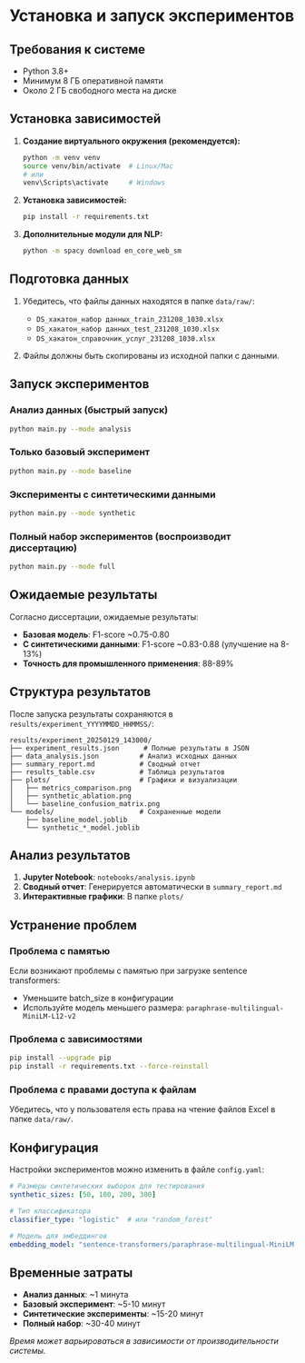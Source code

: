 # Установка и запуск экспериментов

## Требования к системе

- Python 3.8+
- Минимум 8 ГБ оперативной памяти
- Около 2 ГБ свободного места на диске

## Установка зависимостей

1. **Создание виртуального окружения (рекомендуется):**
   ```bash
   python -m venv venv
   source venv/bin/activate  # Linux/Mac
   # или
   venv\Scripts\activate     # Windows
   ```

2. **Установка зависимостей:**
   ```bash
   pip install -r requirements.txt
   ```

3. **Дополнительные модули для NLP:**
   ```bash
   python -m spacy download en_core_web_sm
   ```

## Подготовка данных

1. Убедитесь, что файлы данных находятся в папке `data/raw/`:
   - `DS_хакатон_набор данных_train_231208_1030.xlsx`
   - `DS_хакатон_набор данных_test_231208_1030.xlsx`
   - `DS_хакатон_справочник_услуг_231208_1030.xlsx`

2. Файлы должны быть скопированы из исходной папки с данными.

## Запуск экспериментов

### Анализ данных (быстрый запуск)
```bash
python main.py --mode analysis
```

### Только базовый эксперимент
```bash
python main.py --mode baseline
```

### Эксперименты с синтетическими данными
```bash
python main.py --mode synthetic
```

### Полный набор экспериментов (воспроизводит диссертацию)
```bash
python main.py --mode full
```

## Ожидаемые результаты

Согласно диссертации, ожидаемые результаты:

- **Базовая модель**: F1-score ~0.75-0.80
- **С синтетическими данными**: F1-score ~0.83-0.88 (улучшение на 8-13%)
- **Точность для промышленного применения**: 88-89%

## Структура результатов

После запуска результаты сохраняются в `results/experiment_YYYYMMDD_HHMMSS/`:

```
results/experiment_20250129_143000/
├── experiment_results.json      # Полные результаты в JSON
├── data_analysis.json          # Анализ исходных данных
├── summary_report.md           # Сводный отчет
├── results_table.csv           # Таблица результатов
├── plots/                      # Графики и визуализации
│   ├── metrics_comparison.png
│   ├── synthetic_ablation.png
│   └── baseline_confusion_matrix.png
└── models/                     # Сохраненные модели
    ├── baseline_model.joblib
    └── synthetic_*_model.joblib
```

## Анализ результатов

1. **Jupyter Notebook**: `notebooks/analysis.ipynb`
2. **Сводный отчет**: Генерируется автоматически в `summary_report.md`
3. **Интерактивные графики**: В папке `plots/`

## Устранение проблем

### Проблема с памятью
Если возникают проблемы с памятью при загрузке sentence transformers:
- Уменьшите batch_size в конфигурации
- Используйте модель меньшего размера: `paraphrase-multilingual-MiniLM-L12-v2`

### Проблема с зависимостями
```bash
pip install --upgrade pip
pip install -r requirements.txt --force-reinstall
```

### Проблема с правами доступа к файлам
Убедитесь, что у пользователя есть права на чтение файлов Excel в папке `data/raw/`.

## Конфигурация

Настройки экспериментов можно изменить в файле `config.yaml`:

```yaml
# Размеры синтетических выборок для тестирования
synthetic_sizes: [50, 100, 200, 300]

# Тип классификатора
classifier_type: "logistic"  # или "random_forest"

# Модель для эмбеддингов
embedding_model: "sentence-transformers/paraphrase-multilingual-MiniLM-L12-v2"
```

## Временные затраты

- **Анализ данных**: ~1 минута
- **Базовый эксперимент**: ~5-10 минут
- **Синтетические эксперименты**: ~15-20 минут
- **Полный набор**: ~30-40 минут

*Время может варьироваться в зависимости от производительности системы.*